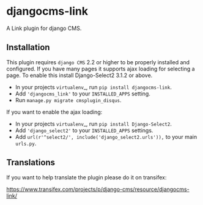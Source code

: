 djangocms-link
==============

A Link plugin for django CMS.


Installation
------------

This plugin requires `django CMS` 2.2 or higher to be properly installed and
configured. If you have many pages it supports ajax loading for selecting a page.
To enable this install Django-Select2 3.1.2 or above.

* In your projects `virtualenv`_, run ``pip install djangocms-link``.
* Add ``'djangocms_link'`` to your ``INSTALLED_APPS`` setting.
* Run ``manage.py migrate cmsplugin_disqus``.

If you want to enable the ajax loading:

* In your projects `virtualenv`_, run ``pip install Django-Select2``.
* Add ``'django_select2'`` to your ``INSTALLED_APPS`` settings.
* Add ``url(r'^select2/', include('django_select2.urls')),`` to your main ``urls.py``.

Translations
------------

If you want to help translate the plugin please do it on transifex:

https://www.transifex.com/projects/p/django-cms/resource/djangocms-link/

